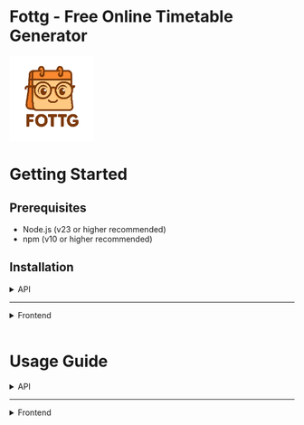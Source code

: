 # Fottg - Free Online Timetable Generator
![FOTTG Logo](images/FOTTG.png)

# Getting Started

## Prerequisites

- Node.js (v23 or higher recommended)
- npm (v10 or higher recommended)

## Installation

<details>
<summary>API</summary>

Before you can run the API and database, you need to create a file named `config.py` inside the `backend` directory.This file should include the database credentials as well as a secret key used to encrypt cookies generated by the website. The File should look like this:
```
DB_USER = "root"
DB_PASSWORD = "DB_PASSWORD" # in a real-world scenario, this should be stored securely
DB_HOST = "mariadb-container"
DB_NAME = "timetable-database"

SQLALCHEMY_DATABASE_URI = f"mysql+pymysql://{DB_USER}:{DB_PASSWORD}@{DB_HOST}/{DB_NAME}"
SQLALCHEMY_TRACK_MODIFICATIONS = False


SECRET_KEY = "extremly_secret_key"
```

To run the API and Database, navigate to the folder of the cloned Git repository in your terminal and execute:
```
docker compose up -d --build
```
This command will build all images and start all containers, including the database and the API container.

Once everything is running, you can use the following API endpoints via `localhost:8000`

</details>

<hr/>

<details>
<summary>Frontend</summary>

1. Clone the repository:
   ```bash
   git clone https://github.com/moritz-dstl/timetable
   cd timetable
   ```
   
2. Change to frontend directory:
   ```bash
   cd src/frontend
   ```

3. Install dependencies:
   ```bash
   npm i
   ```

4. Configure .env:
   ```ini
   VITE_API_ENDPOINT=http://localhost:8000
   ```

5. Start the development server:
   ```bash
   npm run dev
   ```

</details>

<br/>

# Usage Guide

<details>
<summary>API</summary>

## API Documentation
**IMPORTANT: Always include credentials when sending an API request**

## Register a new user
Use the endpoint `POST /User/register` with a JSON body like:
```
{ "email": "jane.doe@example.com", "password": "password_string", "school_name": "school_name_as_string" }
```
This creates a new user in the database. If the email already exists, the server will return status code 400.

## Log in
Use the endpoint `POST /User/login` with a JSON body like:
```
{ "email": "jane.doe@example.com", "password": "password_string" }
```
This checks if a user with the given email and password exists. If successful, a session token containing the user ID (Uid) is created and HTTP status 200 is returned. Otherwise, HTTP status 401 is returned.

## Get school name
Use the endpoint `GET /User/get_school` without any body. This will return a json with the User's school name:
```
{"school_name": "school name"}
```

## Log out
Use the endpoint `POST /User/logout` without any body. This clears the current session and returns HTTP status 200.


## Set settings
The endpoint `POST /Settings/set` expects a JSON object containing the following keys:

<details>
<summary>Keys</summary>

**`settings`: general configuration for the timetable generator. Fields must include**:
|             Key           |   Type   |                             Description                              |
|---------------------------|----------|----------------------------------------------------------------------|
| `prefer_early_hours`      | `bool`   | whether earlier periods should be preferred                          |
| `allow_block_scheduling`  | `bool`   | whether double lessons (blocks) are allowed                          |
| `max_hours_per_day`       | `int`    | maximum number of hours a subject can appear per day                 |
| `max_consecutive_hours`   | `int`    | maximum consecutive lessons allowed in a day                         |
| `break_window_start`      | `int`    | inclusive                                                            |
| `break_window_end`        | `int`    | inclusive; define the time window in which a lunchbreak must occur   |
| `weight_block_scheduling` | `int`    | weighting factor for encouraging block scheduling                    |
| `weight_time_of_hours`    | `int`    | weighting factor for the preference of early or late hours           |
| `max_time_for_solving`    | `int`    | maximum solving time in seconds for the timetable algorithm          |
<br/>

**`school`: structure of the school with:**
|             Key           |   Type   |                             Description                              |
|---------------------------|----------|----------------------------------------------------------------------|
| `classes`                 | `list`   | e.g. ["C1", "C2", "C3"]                                              |
| `subjects`                | `list`   | e.g. ["Math", "English", "Physics"]                                  |
| `hours_per_day`           | `int`    | number of periods per day                                            |
<br/>

**`teachers`: list of teachers. Each teacher object includes:**
|             Key           |   Type   |                             Description                              |
|---------------------------|----------|----------------------------------------------------------------------|
| `name`                    | `string` | full name of the teacher                                             |
| `max_hours`               | `int`    | maximum weekly teaching load                                         |
| `subjects`                | `list`   | list of subjects the teacher can teach                               |
<br/>

**`class_allocations`: list of subjects assigned to each class, each with:**
|             Key           |   Type   |                             Description                              |
|---------------------------|----------|----------------------------------------------------------------------|
| `class_name`              | `string` |                                                                      |
| `subject`                 | `string` | name of subject                                                      |
| `hours_per_week`          | `int`    | amount of hours subject has to be teached per week                   |
<br/>

**`subject_parallel_limits`: optional list of subjects that cannot be taught in too many classes at once (e.g. due to room constraints). Each entry includes:**
|             Key           |   Type   |                             Description                              |
|---------------------------|----------|----------------------------------------------------------------------|
| `subject_name`            | `string` |                                                                      |
| `max_parallel`            | `int`    | max simultaneous occurrences                                         |
<br/>

**`prefer_block_subjects`: optional list of subjects that strongly prefer to be scheduled in double periods, each with:**
|             Key           |   Type   |                             Description                              |
|---------------------------|----------|----------------------------------------------------------------------|
| `subject_name`            | `string` |                                                                      |
| `weight`                  | `int`    | Numeric weight (should be set **higher than 10**. A value above 50 will almost always ensure the subject is scheduled as a block)|

</details>

<details>
<summary><strong>Example</strong></summary>

```
    {
    "settings": {
        "prefer_early_hours": true,
        "allow_block_scheduling": true,
        "max_hours_per_day": 2,
        "max_consecutive_hours": 7,
        "break_window_start": 4,
        "break_window_end": 6,
        "weight_block_scheduling": 10,
        "weight_time_of_hours": 10,
        "max_time_for_solving": 180
    },

    "school": {
        "classes": ["C1", "C2", "C3"],
        "subjects": ["Math", "German", "English", "PE",
                    "Biology", "Chemistry", "Physics", "History"],
        "hours_per_day": 8
    },

    "teachers": [
        { "name": "Smith",    "max_hours": 20, "subjects": ["Math", "Physics"] },
        { "name": "Johnson",  "max_hours": 20, "subjects": ["German", "History"] },
        { "name": "Williams", "max_hours": 18, "subjects": ["English", "History"] },
        { "name": "Brown",    "max_hours": 18, "subjects": ["PE", "Biology"] },
        { "name": "Taylor",   "max_hours": 18, "subjects": ["Chemistry", "Biology"] }
    ],

    "class_allocations": [
        { "class_name": "C1", "subject": "Math",     "hours_per_week": 4 },
        { "class_name": "C1", "subject": "German",   "hours_per_week": 3 },
        { "class_name": "C1", "subject": "English",  "hours_per_week": 3 },
        { "class_name": "C1", "subject": "PE",       "hours_per_week": 2 },
        { "class_name": "C1", "subject": "Biology",  "hours_per_week": 2 },
        { "class_name": "C1", "subject": "Chemistry","hours_per_week": 2 },
        { "class_name": "C1", "subject": "Physics",  "hours_per_week": 2 },
        { "class_name": "C1", "subject": "History",  "hours_per_week": 2 },

        { "class_name": "C2", "subject": "Math",     "hours_per_week": 4 },
        { "class_name": "C2", "subject": "German",   "hours_per_week": 3 },
        { "class_name": "C2", "subject": "English",  "hours_per_week": 3 },
        { "class_name": "C2", "subject": "PE",       "hours_per_week": 2 },
        { "class_name": "C2", "subject": "Biology",  "hours_per_week": 2 },
        { "class_name": "C2", "subject": "Chemistry","hours_per_week": 2 },
        { "class_name": "C2", "subject": "Physics",  "hours_per_week": 2 },
        { "class_name": "C2", "subject": "History",  "hours_per_week": 2 },

        { "class_name": "C3", "subject": "Math",     "hours_per_week": 4 },
        { "class_name": "C3", "subject": "German",   "hours_per_week": 3 },
        { "class_name": "C3", "subject": "English",  "hours_per_week": 3 },
        { "class_name": "C3", "subject": "PE",       "hours_per_week": 2 },
        { "class_name": "C3", "subject": "Biology",  "hours_per_week": 2 },
        { "class_name": "C3", "subject": "Chemistry","hours_per_week": 2 },
        { "class_name": "C3", "subject": "Physics",  "hours_per_week": 2 },
        { "class_name": "C3", "subject": "History",  "hours_per_week": 2 }
    ],

    "subject_parallel_limits": [
        { "subject_name": "PE",        "max_parallel": 2 },
        { "subject_name": "Chemistry", "max_parallel": 2 },
        { "subject_name": "Biology",   "max_parallel": 2 }
    ],

    "prefer_block_subjects": [
        { "subject_name": "PE", "weight": 60 }
    ]
    }
```

</details>

## Get settings
The endpoint `GET /Settings/get` returns a JSON object with the following structure:


<details>
<summary><strong>Example</strong></summary>

```
    {
        "classes": [
            {
                "class_name": "C1",
                "hours_per_week": 4,
                "subject": "Math"
            },
            {
                "class_name": "C1",
                "hours_per_week": 3,
                "subject": "English"
            },
            {
                "class_name": "C2",
                "hours_per_week": 4,
                "subject": "Math"
            },
            {
                "class_name": "C2",
                "hours_per_week": 3,
                "subject": "PE"
            },
            {
                "class_name": "C3",
                "hours_per_week": 4,
                "subject": "Math"
            },
            {
                "class_name": "C3",
                "hours_per_week": 3,
                "subject": "German"
            }
        ],
        "prefer_block_subjects": [
            {
                "subject_name": "PE",
                "weight": 60
            }
        ],
        "school": {
            "Uid": 1,
            "classes": "['C1', 'C2', 'C3']",
            "hours_per_day": 8,
            "subjects": "['Math', 'German', 'English', 'PE']"
        },
        "settings": {
            "Uid": 1,
            "allow_block_scheduling": 1,
            "break_window_end": 6,
            "break_window_start": 4,
            "max_consecutive_hours": 7,
            "max_hours_per_day": 2,
            "max_time_for_solving": 180,
            "prefer_early_hours": 1,
            "weight_block_scheduling": 10,
            "weight_time_of_hours": 10
        },
        "subject_parallel_limits": [
            {
                "max_parallel": 2,
                "subject_name": "PE"
            }
        ],
        "teacher_subjects": [
            {
                "Tid": 26,
                "subject": "Math"
            },
            {
                "Tid": 27,
                "subject": "German"
            },
            {
                "Tid": 28,
                "subject": "English"
            },
            {
                "Tid": 29,
                "subject": "PE"
            },
        ],
        "teachers": [
            {
                "Tid": 26,
                "max_hours": 20,
                "name": "Smith"
            },
            {
                "Tid": 27,
                "max_hours": 20,
                "name": "Johnson"
            },
            {
                "Tid": 28,
                "max_hours": 18,
                "name": "Williams"
            },
            {
                "Tid": 29,
                "max_hours": 18,
                "name": "Brown"
            }
        ]
    }
```

</details>

## Compute timetable
The endpoint `GET /start_computing` starts the computing progress and instantly returns:
```
{
    "job_id": "24de5582-1b57-42dc-b5a3-bd2c4366806b",
    "status": "started"
}
````

## Status of computing
The endpoint `GET /status/<job_id>` (replace <job_id> with the ID returned from /start_computing) returns the current status of the timetable computation and, if available, the result.

If the status is `still running`, the result will be null:
```
{
    "result": null,
    "status": "running"
}
````

Once the computation is `finished`, the result will contain the full timetable in the following structure:

<details>
<summary>Timetable</summary>

```
{
  "status": "finished",
  "result": {
    "status": "success",
    "classes": {
      "C1": {
        "Mo": ["Subject (Teacher)", "Subject (Teacher)", "free", "..."],
        "Tu": ["...", "..."],
        ...
      },
      "C2": {
        "Mo": ["...", "..."],
        ...
      },
      "C3": {
        "Mo": ["...", "..."],
        ...
      }
    },
    "teachers": {
      "Smith": {
        "Mo": ["Subject (C1)", "Subject (C2)", "free", "..."],
        ...
      },
      "Johnson": {
        "Tu": ["...", "..."],
        ...
      },
      ...
    }
  }
}
```

</details>

</details>

<hr/>

<details>
<summary>Frontend</summary>

## Developer Login
- Email: admin@email.com
- Password: password

</details>
